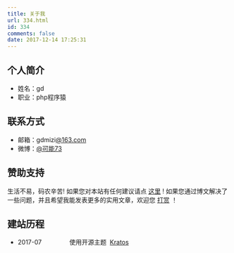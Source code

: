 ```yaml
---
title: 关于我
url: 334.html
id: 334
comments: false
date: 2017-12-14 17:25:31
---
```


**个人简介**
--------

*   姓名：gd
*   职业：php程序猿

**联系方式**
--------

*   邮箱：gdmizi[@163.com](mailto:yangjitong@aliyun.com)
*   微博：[@可能73](https://weibo.com/3774381537/profile?topnav=1&wvr=6)

**赞助支持**
--------

生活不易，码农辛苦! 如果您对本站有任何建议请点 [这里](http://gdmizi.com/guestbook/) ! 如果您通过博文解决了一些问题，并且希望我能发表更多的实用文章，欢迎您 [打赏](http://gdmizi.com/sponsor/) ！

**建站历程**
--------

*   2017-07                使用开源主题  [Kratos](https://www.vtrois.com/)